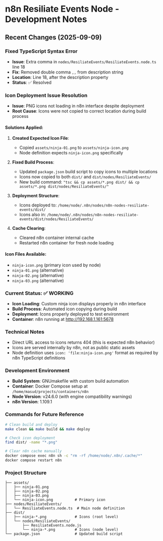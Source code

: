 # n8n Resiliate Events Node - Development Notes

## Recent Changes (2025-09-09)

### Fixed TypeScript Syntax Error
- **Issue**: Extra comma in `nodes/ResiliateEvents/ResiliateEvents.node.ts` line 18
- **Fix**: Removed double comma `,,` from description string
- **Location**: Line 18, after the description property
- **Status**: ✅ Resolved

### Icon Deployment Issue Resolution
- **Issue**: PNG icons not loading in n8n interface despite deployment
- **Root Cause**: Icons were not copied to correct location during build process

#### Solutions Applied:
1. **Created Expected Icon File**:
   - Copied `assets/ninja-01.png` to `assets/ninja-icon.png`
   - Node definition expects `ninja-icon.png` specifically

2. **Fixed Build Process**:
   - Updated `package.json` build script to copy icons to multiple locations
   - Icons now copied to both `dist/` and `dist/nodes/ResiliateEvents/`
   - New build command: `"tsc && cp assets/*.png dist/ && cp assets/*.png dist/nodes/ResiliateEvents/"`

3. **Deployment Structure**:
   - Icons deployed to: `/home/node/.n8n/nodes/n8n-nodes-resiliate-events/dist/`
   - Icons also in: `/home/node/.n8n/nodes/n8n-nodes-resiliate-events/dist/nodes/ResiliateEvents/`

4. **Cache Clearing**:
   - Cleared n8n container internal cache
   - Restarted n8n container for fresh node loading

#### Icon Files Available:
- `ninja-icon.png` (primary icon used by node)
- `ninja-01.png` (alternative)
- `ninja-02.png` (alternative) 
- `ninja-03.png` (alternative)

### Current Status: ✅ WORKING
- **Icon Loading**: Custom ninja icon displays properly in n8n interface
- **Build Process**: Automated icon copying during build
- **Deployment**: Icons properly deployed to test environment
- **Container**: n8n running at http://192.168.1.161:5678

### Technical Notes
- Direct URL access to icons returns 404 (this is expected n8n behavior)
- Icons are served internally by n8n, not as public static assets
- Node definition uses `icon: 'file:ninja-icon.png'` format as required by n8n TypeScript definitions

### Development Environment
- **Build System**: GNUmakefile with custom build automation
- **Container**: Docker Compose setup at `/home/masud/projects/containers/n8n`
- **Node Version**: v24.6.0 (with engine compatibility warnings)
- **n8n Version**: 1.109.1

### Commands for Future Reference
```bash
# Clean build and deploy
make clean && make build && make deploy

# Check icon deployment
find dist/ -name "*.png"

# Clear n8n cache manually
docker compose exec n8n sh -c "rm -rf /home/node/.n8n/.cache/*"
docker compose restart n8n
```

### Project Structure
```
├── assets/
│   ├── ninja-01.png
│   ├── ninja-02.png
│   ├── ninja-03.png
│   └── ninja-icon.png          # Primary icon
├── nodes/ResiliateEvents/
│   └── ResiliateEvents.node.ts  # Main node definition
├── dist/
│   ├── ninja-*.png             # Icons (root level)
│   └── nodes/ResiliateEvents/
│       ├── ResiliateEvents.node.js
│       └── ninja-*.png         # Icons (node level)
└── package.json                # Updated build script
```
